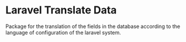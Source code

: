 # Laravel Translate Data
Package for the translation of the fields in the database according to the language of configuration of the laravel system.
